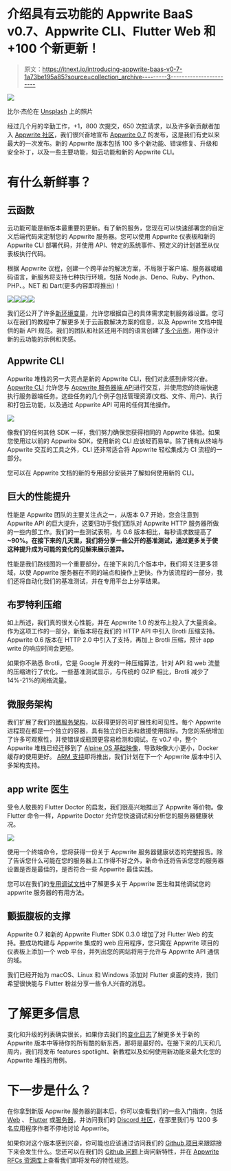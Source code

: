 # 介绍具有云功能的 Appwrite BaaS v0.7、Appwrite CLI、Flutter Web 和+100 个新更新！

> 原文：<https://itnext.io/introducing-appwrite-baas-v0-7-1a73be195a85?source=collection_archive---------3----------------------->

![](img/3e33d7057184a1fa25c1ecc8555c1fab.png)

比尔·杰伦在 [Unsplash](https://unsplash.com/s/photos/launch?utm_source=unsplash&utm_medium=referral&utm_content=creditCopyText) 上的照片

经过几个月的辛勤工作，+1，800 次提交，650 次拉请求，以及许多新贡献者加入 [Appwrite 社区](https://appwrite.io/discord)，我们很兴奋地宣布 [Appwrite 0.7](https://github.com/appwrite/appwrite) 的发布，这是我们有史以来最大的一次发布。新的 Appwrite 版本包括 100 多个新功能、错误修复、升级和安全补丁，以及一些主要功能，如云功能和新的 Appwrite CLI。

# 有什么新鲜事？

## 云函数

云功能可能是新版本最重要的更新。有了新的服务，您现在可以快速部署您的自定义后端代码来定制您的 Appwrite 服务器。您可以使用 Appwrite 仪表板和新的 Appwrite CLI 部署代码，并使用 API、特定的系统事件、预定义的计划甚至从仪表板执行代码。

根据 Appwrite 议程，创建一个跨平台的解决方案，不局限于客户端、服务器或编码语言，新服务将支持七种执行环境，包括 Node.js、Deno、Ruby、Python、PHP、。NET 和 Dart(更多内容即将推出)！

![](img/13381783dfc845b1017183fe17f25f6b.png)![](img/7dd1f5400efe95e842f3a668d39e1284.png)![](img/75d93ef5b0c9ba00a464673b1a830c40.png)![](img/1aaced7834892def9dccffecb64323ec.png)

我们还公开了许多[新环境变量](https://appwrite.io/docs/environment-variables)，允许您根据自己的具体需求定制服务器设置。您可以在我们的教程中了解更多关于云函数解决方案的信息，以及 Appwrite 文档中提供的新 API 规范。我们的团队和社区还用不同的语言创建了[多个示例](https://github.com/appwrite/demos-for-functions)，用作设计新的云功能的示例和灵感。

## Appwrite CLI

Appwrite 堆栈的另一大亮点是新的 Appwrite CLI，我们对此感到非常兴奋。 [Appwrite CLI](https://github.com/appwrite/sdk-for-cli) 允许您与 [Appwrite 服务器端 API](https://appwrite.io/docs/command-line)进行交互，并使用您的终端快速执行服务器端任务。这些任务的几个例子包括管理资源(文档、文件、用户)、执行和打包云功能，以及通过 Appwrite API 可用的任何其他操作。

![](img/3e50bb6bad11243bee73c6c7959e3d8e.png)

像我们的任何其他 SDK 一样，我们努力确保您获得相同的 Appwrite 体验。如果您使用过以前的 Appwrite SDK，使用新的 CLI 应该轻而易举。除了拥有从终端与 Appwrite 交互的工具之外，CLI 还非常适合将 Appwrite 轻松集成为 CI 流程的一部分。

您可以在 Appwrite 文档的新的专用部分安装并了解如何使用新的 CLI。

## 巨大的性能提升

性能是 Appwrite 团队的主要关注点之一，从版本 0.7 开始，您会注意到 Appwrite API 的巨大提升，这要归功于我们团队对 Appwrite HTTP 服务器所做的一些内部工作。我们的一些测试表明，与 0.6 版本相比，每秒请求数提高了 **~90%。在接下来的几天里，我们将分享一些公开的基准测试，通过更多关于使这种提升成为可能的变化的见解来展示差异。**

性能是我们路线图的一个重要部分，在接下来的几个版本中，我们将关注更多领域，以使 Appwrite 服务器在不同的端点和操作上更快。作为该流程的一部分，我们还将自动化我们的基准测试，并在专用平台上分享结果。

## 布罗特利压缩

如上所述，我们真的很关心性能，并在 Appwrite 1.0 的发布上投入了大量资金。作为这项工作的一部分，新版本将在我们的 HTTP API 中引入 Brotli 压缩支持。Appwrite 0.6 版本在 HTTP 2.0 中引入了支持，再加上 Brotli 压缩，预计 app write 的响应时间会更短。

如果你不熟悉 Brotli，它是 Google 开发的一种压缩算法，针对 API 和 web 流量的压缩进行了优化。一些基准测试显示，与传统的 GZIP 相比，Brotli 减少了 14%-21%的网络流量。

## 微服务架构

我们扩展了我们的[微服务架构](https://en.wikipedia.org/wiki/Microservices)，以获得更好的可扩展性和可见性。每个 Appwrite 进程现在都是一个独立的容器，具有独立的日志和救援使用指标。为您的系统增加了许多可观察性，并使错误或瓶颈更容易检测和调试。在 v0.7 中，整个 Appwrite 堆栈已经迁移到了 [Alpine OS 基础映像](https://hub.docker.com/u/appwrite)，导致映像大小更小，Docker 缓存的使用更好。 [ARM 支持](https://github.com/appwrite/appwrite/pull/726)即将推出，我们计划在下一个 Appwrite 版本中引入多架构支持。

## **app write 医生**

受令人敬畏的 Flutter Doctor 的启发，我们很高兴地推出了 Appwrite 等价物。像 Flutter 命令一样，Appwrite Doctor 允许您快速调试和分析您的服务器健康状况。

![](img/68a7aff8614463640cd4b2c7e62d3b4c.png)

使用一个终端命令，您将获得一份关于 Appwrite 服务器健康状态的完整报告。除了告诉您什么可能在您的服务器上工作得不好之外，新命令还将告诉您您的服务器设置是否是最佳的，是否符合一些 Appwrite 最佳实践。

您可以在我们的[专用调试文档](https://appwrite.io/docs/debugging)中了解更多关于 Appwrite 医生和其他调试您的 appwrite 服务器的有用方法。

## 颤振腹板的支撑

Appwrite 0.7 和新的 Appwrite Flutter SDK 0.3.0 增加了对 Flutter Web 的支持。要成功构建与 Appwrite 集成的 web 应用程序，您只需在 Appwrite 项目的仪表板上添加一个 web 平台，并列出您的网站将用于允许与 Appwrite API 通信的域。

我们已经开始为 macOS、Linux 和 Windows 添加对 Flutter 桌面的支持，我们希望很快能与 Flutter 粉丝分享一些令人兴奋的消息。

# 了解更多信息

变化和升级的列表确实很长，如果你去我们的[变化日志](https://github.com/appwrite/appwrite/blob/0.7.x/CHANGES.md)了解更多关于新的 Appwrite 版本中等待你的所有酷的新东西，那将是最好的。在接下来的几天和几周内，我们将发布 features spotlight、新教程以及如何使用新功能来最大化您的 Appwrite 堆栈的用例。

# 下一步是什么？

在你拿到新版 Appwrite 服务器的副本后，你可以查看我们的一些入门指南，包括 [Web](https://appwrite.io/docs/getting-started-for-web) 、 [Flutter](https://appwrite.io/docs/getting-started-for-flutter) 或[服务器](https://appwrite.io/docs/getting-started-for-server)，并访问我们的 [Discord 社区](https://appwrite.io/discord)，在那里我们与 1200 多名应用程序作者不停地讨论 Appwrite。

如果你对这个版本感到兴奋，你可能也应该通过访问我们的 [Github 项目](https://github.com/appwrite/appwrite/projects)来跟踪接下来会发生什么。您还可以在我们的 [Github 问题](https://github.com/appwrite/appwrite/issues)上询问新特性，并在 [Appwrite RFCs 资源库](https://github.com/appwrite/rfc)上查看我们即将发布的特性规范。